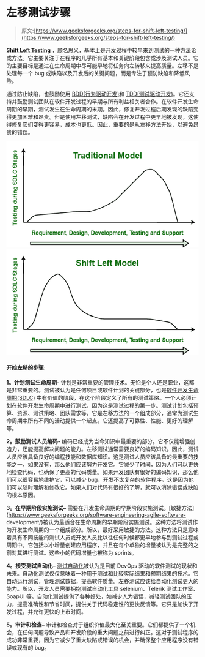 # 左移测试步骤

> 原文:[https://www.geeksforgeeks.org/steps-for-shift-left-testing/](https://www.geeksforgeeks.org/steps-for-shift-left-testing/)

[**Shift Left Testing**](https://www.geeksforgeeks.org/shift-left-testing-approach/) ，顾名思义，基本上是开发过程中较早来到测试的一种方法论或方法。它主要关注于在程序的几乎所有基本和关键阶段包含或涉及测试人员。它的主要目标是通过在生命周期中尽可能早地将任务向左转移来提高质量。左移不是处理每一个 bug 或缺陷以及开发后的关键问题，而是专注于预防缺陷和降低风险。

通过防止缺陷，也鼓励使用 [BDD(行为驱动开发)](https://www.geeksforgeeks.org/difference-between-bdd-vs-tdd-in-software-engineering/)和 [TDD(测试驱动开发)](https://www.geeksforgeeks.org/test-driven-development-tdd/)。它还支持并鼓励测试团队在软件开发过程的早期与所有利益相关者合作。在软件开发生命周期的早期，测试发生在生命周期的末期。因此，修复开发过程后期发现的缺陷变得更加困难和昂贵。但是使用左移测试，缺陷会在开发过程中更早地被发现，这使得修复它们变得更容易，成本也更低。因此，重要的是从左移方法开始，以避免昂贵的错误。

![](img/7a699cf3ed4ed29fc08dacd2bc15cdef.png) ![](img/0d87b5c78d8acff2db8c7bbdce5bf725.png)

#### **开始左移的步骤:**

**1。计划测试生命周期-**
计划是非常重要的管理技术。无论是个人还是职业，这都是非常重要的。测试被认为是任何项目或软件计划的关键部分，也是[软件开发生命周期(SDLC)](https://www.geeksforgeeks.org/software-development-life-cycle-sdlc/) 中有价值的阶段，在这个阶段定义了所有的测试策略。一个人必须计划在软件开发生命周期中进行测试，因为这是测试过程的第一步。测试计划包括预算、资源、测试策略、团队需求等。它是左移方法的一个组成部分，通常为测试生命周期中所有不同的活动提供一个起点。它还提高了可靠性、性能、更好的理解等。

**2。鼓励测试人员编码-**
编码已经成为当今知识中最重要的部分。它不仅能增强创造力，还能提高解决问题的能力。左移测试通常需要良好的编码知识。因此，测试人员应该具备良好的编程技能和数据库知识。这是测试人员应该具备的最重要的技能之一，如果没有，那么他们应该努力开发它。它减少了时间，因为人们可以更快地检查代码，也确保了更高的代码质量。如果开发团队有很好的编码知识，那么他们可以很容易地维护它，可以减少 bug，开发不太复杂的软件程序。这是因为他们可以随时理解和修改它。如果人们对代码有很好的了解，就可以消除错误或缺陷的根本原因。

**3。在早期阶段实施测试–**
需要在开发生命周期的早期阶段实施测试。[敏捷方法](https://www.geeksforgeeks.org/software-engineering-agile-software- development/)被认为最适合在生命周期的早期阶段实施测试。这种方法将测试作为开发生命周期的一个组成部分。所以，最好采用敏捷的方法。这种方法只是意味着具有不同技能的测试人员或开发人员比以往任何时候都更早地参与到测试过程或周期中。它包括以小增量创建应用程序，并且在每个单独的增量被认为是完整的之前对其进行测试。这些小的代码增量也被称为 sprints。

**4。接受测试自动化–**
[测试自动化](https://www.geeksforgeeks.org/software-engineering-automated-testing/)被认为是目前 DevOps 驱动的软件测试的现状和未来。自动化测试仅仅意味着一种用于测试和比较实际结果和预期结果的技术。它自动运行测试，管理测试数据，提高软件质量。左移测试应该给自动化测试更大的能力。所以，开发人员需要拥抱测试自动化工具 selenium、Telerik 测试工作室、SoapUI 等。自动化测试提供了各种好处，如减少人为错误，减轻测试团队的压力，提高准确性和节省时间，提供关于代码稳定性的更快反馈等。它只是加快了开发过程，并允许更快的上市时间。

**5。审计和检查–**
审计和检查对于组织价值最大化至关重要。它们都提供了一个机会，在任何问题导致产品和开发阶段的重大问题之前进行纠正。这对于测试程序的成功非常重要，因为它减少了重大缺陷或错误的机会，并确保整个应用程序没有错误或现有的 bug。
